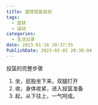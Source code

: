 ```yaml
---
title: 篮球投篮自测
tags:
  - 篮球
  - 运动
categories:
  - 生活记录
date: 2023-01-16 20:37:55
PublishDate: 2023-02-02 20:30:04
---
```

投篮的完整步骤

1. 坐，屁股坐下来，双腿打开
2. 收，身体收紧，进入投篮准备
3. 起，从下往上，一气呵成。